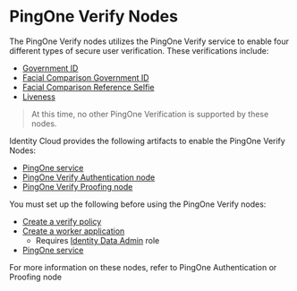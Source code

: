 <!--
 * This code is to be used exclusively in connection with Ping Identity Corporation software or services. Ping Identity Corporation only offers such software or services to legal entities who have entered into a binding license agreement with Ping Identity Corporation.
 *
 * Copyright 2024 Ping Identity Corporation. All Rights Reserved
-->

# PingOne Verify Nodes

The PingOne Verify nodes utilizes the PingOne Verify service to enable four different types of secure
user verification. These verifications include:
* [Government ID](https://docs.pingidentity.com/r/en-us/pingone/pingone_pingoneverify_types_of_verification)
* [Facial Comparison Government ID](https://docs.pingidentity.com/r/en-us/pingone/pingone_pingoneverify_types_of_verification)
* [Facial Comparison Reference Selfie](https://docs.pingidentity.com/r/en-us/pingone/pingone_pingoneverify_types_of_verification)
* [Liveness](https://docs.pingidentity.com/r/en-us/pingone/pingone_pingoneverify_types_of_verification)

> At this time, no other PingOne Verification is supported by these nodes.

Identity Cloud provides the following artifacts to enable the PingOne Verify Nodes:

* [PingOne service](https://github.com/ForgeRock/tntp-ping-service/tree/cloudprep?tab=readme-ov-file#ping-one-service)
* [PingOne Verify Authentication node](https://github.com/ForgeRock/tntp-pingone-verify/blob/main/docs/Authentication/Readme.md)
* [PingOne Verify Proofing node](https://github.com/ForgeRock/tntp-pingone-verify/blob/main/docs/Proofing/Readme.md)

You must set up the following before using the PingOne Verify nodes:

* [Create a verify policy](https://docs.pingidentity.com/r/en-us/pingone/pingone_creating_verify_policy)
* [Create a worker application](https://docs.pingidentity.com/r/en-us/pingone/p1_add_app_worker)
  * Requires [Identity Data Admin](https://apidocs.pingidentity.com/pingone/platform/v1/api/#roles) role
* [PingOne service](https://github.com/ForgeRock/tntp-ping-service/tree/cloudprep?tab=readme-ov-file#ping-one-service)

For more information on these nodes, refer to PingOne Authentication or Proofing node
